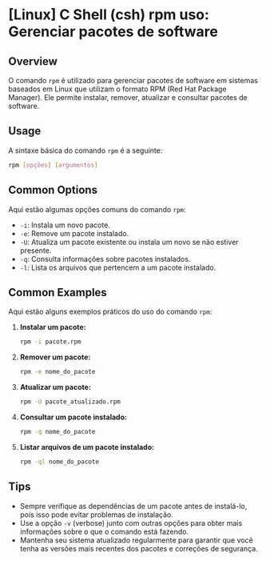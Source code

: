 # [Linux] C Shell (csh) rpm uso: Gerenciar pacotes de software

## Overview
O comando `rpm` é utilizado para gerenciar pacotes de software em sistemas baseados em Linux que utilizam o formato RPM (Red Hat Package Manager). Ele permite instalar, remover, atualizar e consultar pacotes de software.

## Usage
A sintaxe básica do comando `rpm` é a seguinte:

```bash
rpm [opções] [argumentos]
```

## Common Options
Aqui estão algumas opções comuns do comando `rpm`:

- `-i`: Instala um novo pacote.
- `-e`: Remove um pacote instalado.
- `-U`: Atualiza um pacote existente ou instala um novo se não estiver presente.
- `-q`: Consulta informações sobre pacotes instalados.
- `-l`: Lista os arquivos que pertencem a um pacote instalado.

## Common Examples
Aqui estão alguns exemplos práticos do uso do comando `rpm`:

1. **Instalar um pacote:**
   ```bash
   rpm -i pacote.rpm
   ```

2. **Remover um pacote:**
   ```bash
   rpm -e nome_do_pacote
   ```

3. **Atualizar um pacote:**
   ```bash
   rpm -U pacote_atualizado.rpm
   ```

4. **Consultar um pacote instalado:**
   ```bash
   rpm -q nome_do_pacote
   ```

5. **Listar arquivos de um pacote instalado:**
   ```bash
   rpm -ql nome_do_pacote
   ```

## Tips
- Sempre verifique as dependências de um pacote antes de instalá-lo, pois isso pode evitar problemas de instalação.
- Use a opção `-v` (verbose) junto com outras opções para obter mais informações sobre o que o comando está fazendo.
- Mantenha seu sistema atualizado regularmente para garantir que você tenha as versões mais recentes dos pacotes e correções de segurança.